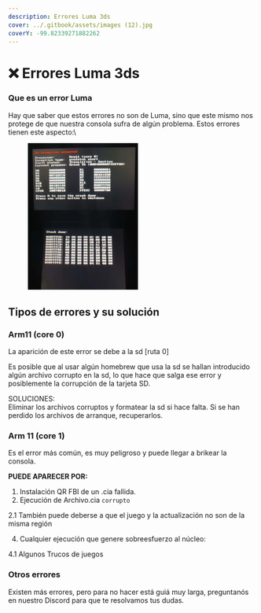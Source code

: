 ```yaml
---
description: Errores Luma 3ds
cover: ../.gitbook/assets/images (12).jpg
coverY: -99.82339271882262
---
```


# ❌ Errores Luma 3ds

### Que es un error Luma

Hay que saber que estos errores no son de Luma, sino que este mismo nos protege de que nuestra consola sufra de algún problema. Estos errores tienen este aspecto:\




<figure><img src="../.gitbook/assets/rn_image_picker_lib_temp_886d3599-f6ec-4155-bc75-733ab0cef897.webp" alt="" width="224"><figcaption></figcaption></figure>

## Tipos de errores y su solución





### Arm11 (core 0)

La aparición de este error se debe a la sd \[ruta 0]

Es posible que al usar algún homebrew que usa la sd se hallan introducido algún archivo corrupto en la sd, lo que hace que salga ese error y posiblemente la corrupción de la tarjeta SD.

SOLUCIONES:\
Eliminar los archivos corruptos y formatear la sd si hace falta. Si se han perdido los archivos de arranque, recuperarlos.

### Arm 11 (core 1)

Es el error más común, es muy peligroso y puede llegar a brikear la consola.

**PUEDE APARECER POR:**

1. Instalación QR FBI de un .cia fallida.
2. Ejecución de Archivo.cia `corrupto`&#x20;

2.1 También puede deberse a que el juego y la actualización no son de la misma región

4. Cualquier ejecución que genere sobreesfuerzo al núcleo:

4.1 Algunos Trucos de juegos

### Otros errores

Existen más errores, pero para no hacer está guiá muy larga, preguntanós en nuestro Discord para que te resolvamos tus dudas.





